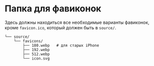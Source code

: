 # Папка для фавиконок

Здесь должны находиться все необходимые варианты фавиконок, кроме `favicon.ico`, который должен быть в `source/`.

```shell
└── source/
    └── favicons/
        ├── 180.webp   # для старых iPhone
        ├── 192.webp
        ├── 512.webp
        └── icon.svg
```
